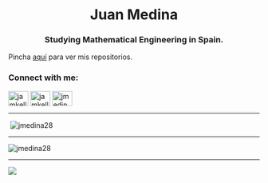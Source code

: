 
<h1 align="center">Juan Medina</h1>
<h3 align="center">Studying Mathematical Engineering in Spain.</h3>


Pincha [aquí](https://youtu.be/bLpremgjsE8) para ver mis repositorios.


<h3 align="left">Connect with me:</h3>
<p align="left">
<a href="https://twitter.com/jmedina2867" target="blank"><img align="center" src="https://raw.githubusercontent.com/rahuldkjain/github-profile-readme-generator/master/src/images/icons/Social/twitter.svg" alt="jamkell2867" height="30" width="40" /></a>
<a href="https://instagram.com/jmedina2867" target="blank"><img align="center" src="https://raw.githubusercontent.com/rahuldkjain/github-profile-readme-generator/master/src/images/icons/Social/instagram.svg" alt="jamkell2867" height="30" width="40" /></a>
<a href="https://codeforces.com/profile/jmedina28" target="blank"><img align="center" src="https://raw.githubusercontent.com/rahuldkjain/github-profile-readme-generator/master/src/images/icons/Social/codeforces.svg" alt="jmedina28" height="30" width="40" /></a>
</p>

---

<p>&nbsp;<img align="center" src="https://github-readme-stats.vercel.app/api?username=jmedina28&show_icons=true&theme=dark&locale=es" alt="jmedina28" /></p>

---

<p><img align="center" src="https://github-readme-streak-stats.herokuapp.com/?user=jmedina28&theme=dark" alt="jmedina28" /></p>

---

![](https://github-readme-stats.vercel.app/api/top-langs/?username=jmedina28&layout=compact&show_icons=true&&title_color=FFFFFF&text_color=FFFFFF&bg_color=131313&border_radius=8px&border_color=FFFFFF&icon_color=5865F2&card_width=445px)
